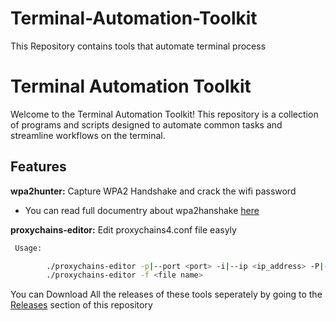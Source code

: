 # Terminal-Automation-Toolkit
This Repository contains tools that automate terminal process

# Terminal Automation Toolkit

Welcome to the Terminal Automation Toolkit! This repository is a collection of programs and scripts designed to automate common tasks and streamline workflows on the terminal. 

## Features

 **wpa2hunter:** Capture WPA2 Handshake and crack the wifi password
 - You can read full documentry about wpa2hanshake [here](https://github.com/sacheex/WPA2-WIFI-Password-Cracker)


 **proxychains-editor:** Edit proxychains4.conf file easyly
 
```bash        
 Usage:

        ./proxychains-editor -p|--port <port> -i|--ip <ip_address> -P|--protocol <protocol> [-h|--help]
        ./proxychains-editor -f <file name>
```


You can Download All the releases of these tools seperately by going to the [Releases](https://github.com/sacheex/Terminal-Automation-Toolkit/releases/tag/v1.0.0) section of this repository 

